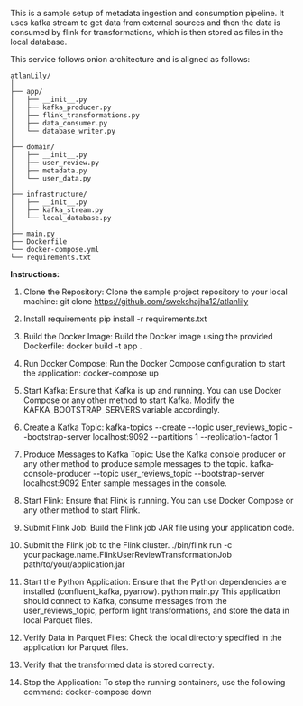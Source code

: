 This is a sample setup of metadata ingestion and consumption pipeline. It uses kafka stream to get data from external sources
and then the data is consumed by flink for transformations, which is then stored as files in the local database.

This service follows onion architecture and is aligned as follows:

```
atlanLily/
│
├── app/
│   ├── __init__.py
│   ├── kafka_producer.py
│   ├── flink_transformations.py
│   ├── data_consumer.py
│   └── database_writer.py
│
├── domain/
│   ├── __init__.py
│   ├── user_review.py
│   ├── metadata.py
│   └── user_data.py
│
├── infrastructure/
│   ├── __init__.py
│   ├── kafka_stream.py
│   └── local_database.py
│
├── main.py
├── Dockerfile
└── docker-compose.yml
└── requirements.txt
```


**Instructions:**

1. Clone the Repository:
    Clone the sample project repository to your local machine:
    git clone https://github.com/swekshajha12/atlanlily

2. Install requirements
   pip install -r requirements.txt
 
3. Build the Docker Image:
   Build the Docker image using the provided Dockerfile:
   docker build -t app .

4. Run Docker Compose:
   Run the Docker Compose configuration to start the application:
   docker-compose up

5. Start Kafka:
   Ensure that Kafka is up and running. 
   You can use Docker Compose or any other method to start Kafka. Modify the KAFKA_BOOTSTRAP_SERVERS variable accordingly.

6. Create a Kafka Topic:
   kafka-topics --create --topic user_reviews_topic --bootstrap-server localhost:9092 --partitions 1 --replication-factor 1

7. Produce Messages to Kafka Topic:
   Use the Kafka console producer or any other method to produce sample messages to the topic.
   kafka-console-producer --topic user_reviews_topic --bootstrap-server localhost:9092
   Enter sample messages in the console.

8. Start Flink:
   Ensure that Flink is running. You can use Docker Compose or any other method to start Flink.

9. Submit Flink Job:
   Build the Flink job JAR file using your application code.

10. Submit the Flink job to the Flink cluster.
   ./bin/flink run -c your.package.name.FlinkUserReviewTransformationJob path/to/your/application.jar

11. Start the Python Application:
   Ensure that the Python dependencies are installed (confluent_kafka, pyarrow).
   python main.py
This application should connect to Kafka, consume messages from the user_reviews_topic, perform light transformations, and store the data in local Parquet files.

12. Verify Data in Parquet Files:
    Check the local directory specified in the application for Parquet files.

13. Verify that the transformed data is stored correctly.

14. Stop the Application:
   To stop the running containers, use the following command:
   docker-compose down
   




